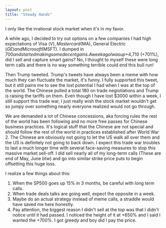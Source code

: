 ```yaml
---
layout: post
title: "Steady Hands"
---
```


I only like the irrational stock market when it's in my favor. 

A while ago, I decided to try out options on a few companies I had high expectations of
Visa ($V), Mastercard ($MA), General Electric ($GE) and Microsoft ($MSFT). I dumped in $700 and started making some decent gains.
A week ago I was up +$4,710 (+701%), did I sell and capture smart gains? No, I thought to myself these were long term calls and there is no way something terrible could end this
bull run!

Then Trump tweeted. Trump's tweets have always been a meme with how much they can fluctuate the market, it's funny. I fully supported this tweet, but it still pains me
to see the lost potential I had when I was at the top of the world. The Chinese pulled a total 180 on trade negiotiations and Trump is raising the
tariffs on them. Even though I have lost $3000 within a week, I still support this trade war, I just really wish the stock market wouldn't get so jumpy over something
nearly everyone realized would not go through. 

We are demanded a lot of Chinese concessions, aka forcing rules the rest of the world has been following and no more free passes for Chinese business practices. 
It's logical stuff that the Chinese are not special and should follow the rest of the world in practices established after World War 2. The Chinese are obviously not
going to let the US walk all over them and the US is definitely not going to back down. I expect this trade war troubles to last a much longer time with several
face-saving measures to stop this massive market sell-off. I did sell nearly all of my long-term calls (These are end of May, June btw) and go into similar strike price puts to begin offsetting
this huge loss. 

I realize a few things about this:

1. When the SP500 goes up 15% in 3 months, be careful with long term calls.
2. When trade deals talks are going well, expect the opposite in a week.
3. Maybe do an actual strategy instead of meme calls, a straddle would have saved me here honestly.
4. Pay attention, the biggest reason I didn't sell at the top was that I didn't notice until it had passed. I noticed the height of it at +650% and I said I wanted the +700%. I got greedy and boy did I pay the price.
